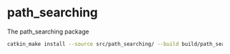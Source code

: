 # path_searching
The path_searching package

```bash
catkin_make install --source src/path_searching/ --build build/path_searching/
```